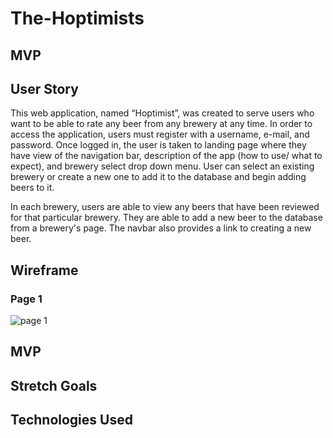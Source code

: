 # The-Hoptimists

## MVP

## User Story

This web application, named “Hoptimist”, was created to serve users who want to be able to rate any beer from any brewery at any time.
In order to access the application, users must register with a username, e-mail, and password.
Once logged in, the user is taken to landing page where they have view of the navigation bar, description of the app (how to use/ what to expect), and brewery select drop down menu. User can select an existing brewery or create a new one to add it to the database and begin adding beers to it.

In each brewery, users are able to view any beers that have been reviewed for that particular brewery. They are able to add a new beer to the database from a brewery's page. The navbar also provides a link to creating a new beer.

## Wireframe

### Page 1

![page 1](url)

## MVP

## Stretch Goals

## Technologies Used
